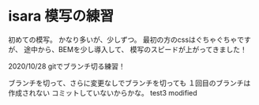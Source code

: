 # isara 模写の練習
初めての模写。
かなり多いが、少しずつ。
最初の方のcssはぐちゃぐちゃですが、
途中から、BEMを少し導入して、
模写のスピードが上がってきました！


2020/10/28 gitでブランチ切る練習！

ブランチを切って、さらに変更なしでブランチを切っても
１回目のブランチは作成されない
コミットしていないからかな。
test3 modified
